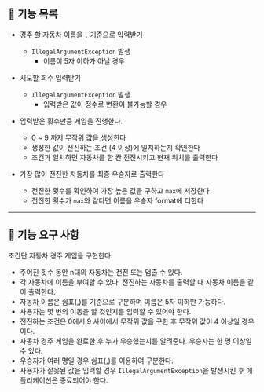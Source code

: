 ## 📝 기능 목록
- 경주 할 자동차 이름을 `,` 기준으로 입력받기
    -  `IllegalArgumentException` 발생
        - 이름이 5자 이하가 아닐 경우


- 시도할 회수 입력받기
    - `IllegalArgumentException` 발생
        - 입력받은 값이 정수로 변환이 불가능할 경우


- 입력받은 횟수만큼 게임을 진행한다.
    - 0 ~ 9 까지 무작위 값을 생성한다
    - 생성한 값이 전진하는 조건 (4 이상)에 일치하는지 확인한다
    - 조건과 일치하면 자동차를 한 칸 전진시키고 현재 위치를 출력한다


- 가장 많이 전진한 자동차를 최종 우승자로 출력한다
    - 전진한 횟수를 확인하여 가장 높은 값을 구하고 `max`에 저장한다
    - 전진한 횟수가 `max`와 같다면 이름을 우승자 format에 더한다  
  

--------


## 🚀 기능 요구 사항

초간단 자동차 경주 게임을 구현한다.

- 주어진 횟수 동안 n대의 자동차는 전진 또는 멈출 수 있다.
- 각 자동차에 이름을 부여할 수 있다. 전진하는 자동차를 출력할 때 자동차 이름을 같이 출력한다.
- 자동차 이름은 쉼표(,)를 기준으로 구분하며 이름은 5자 이하만 가능하다.
- 사용자는 몇 번의 이동을 할 것인지를 입력할 수 있어야 한다.
- 전진하는 조건은 0에서 9 사이에서 무작위 값을 구한 후 무작위 값이 4 이상일 경우이다.
- 자동차 경주 게임을 완료한 후 누가 우승했는지를 알려준다. 우승자는 한 명 이상일 수 있다.
- 우승자가 여러 명일 경우 쉼표(,)를 이용하여 구분한다.
- 사용자가 잘못된 값을 입력할 경우 `IllegalArgumentException`을 발생시킨 후 애플리케이션은 종료되어야 한다.